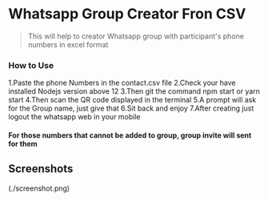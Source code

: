 # Whatsapp Group Creator Fron CSV

> This will help to creator Whatsapp group with participant's phone numbers in excel format

### How to Use

1.Paste the phone Numbers in the contact.csv file
2.Check your have installed Nodejs version above 12
3.Then git the command npm start or yarn start
4.Then scan the QR code displayed in the terminal
5.A prompt will ask for the Group name, just give that
6.Sit back and enjoy
7.After creating just logout the whatsapp web in your mobile

#### For those numbers that cannot be added to group, group invite will sent for them

## Screenshots

(./screenshot.png)

